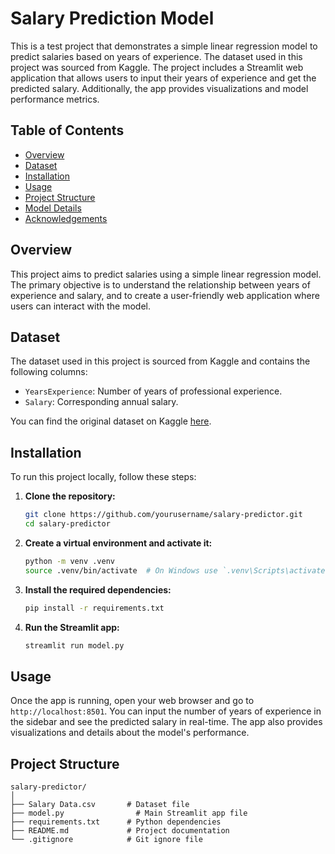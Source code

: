 # Salary Prediction Model

This is a test project that demonstrates a simple linear regression model to predict salaries based on years of experience. The dataset used in this project was sourced from Kaggle. The project includes a Streamlit web application that allows users to input their years of experience and get the predicted salary. Additionally, the app provides visualizations and model performance metrics.

## Table of Contents

- [Overview](#overview)
- [Dataset](#dataset)
- [Installation](#installation)
- [Usage](#usage)
- [Project Structure](#project-structure)
- [Model Details](#model-details)
- [Acknowledgements](#acknowledgements)

## Overview

This project aims to predict salaries using a simple linear regression model. The primary objective is to understand the relationship between years of experience and salary, and to create a user-friendly web application where users can interact with the model.

## Dataset

The dataset used in this project is sourced from Kaggle and contains the following columns:

- `YearsExperience`: Number of years of professional experience.
- `Salary`: Corresponding annual salary.

You can find the original dataset on Kaggle [here](https://www.kaggle.com).

## Installation

To run this project locally, follow these steps:

1. **Clone the repository:**

    ```bash
    git clone https://github.com/yourusername/salary-predictor.git
    cd salary-predictor
    ```

2. **Create a virtual environment and activate it:**

    ```bash
    python -m venv .venv
    source .venv/bin/activate  # On Windows use `.venv\Scripts\activate`
    ```

3. **Install the required dependencies:**

    ```bash
    pip install -r requirements.txt
    ```

4. **Run the Streamlit app:**

    ```bash
    streamlit run model.py
    ```

## Usage

Once the app is running, open your web browser and go to `http://localhost:8501`. You can input the number of years of experience in the sidebar and see the predicted salary in real-time. The app also provides visualizations and details about the model's performance.

## Project Structure

```plaintext
salary-predictor/
│
├── Salary Data.csv       # Dataset file
├── model.py                # Main Streamlit app file
├── requirements.txt      # Python dependencies
├── README.md             # Project documentation
└── .gitignore            # Git ignore file
